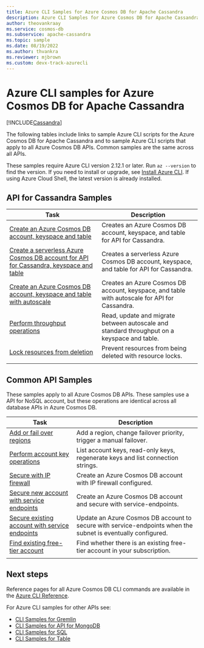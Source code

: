 ```yaml
---
title: Azure CLI Samples for Azure Cosmos DB for Apache Cassandra
description: Azure CLI Samples for Azure Cosmos DB for Apache Cassandra
author: theovankraay
ms.service: cosmos-db
ms.subservice: apache-cassandra
ms.topic: sample
ms.date: 08/19/2022
ms.author: thvankra
ms.reviewer: mjbrown
ms.custom: devx-track-azurecli
---
```


# Azure CLI samples for Azure Cosmos DB for Apache Cassandra

[!INCLUDE[Cassandra](../includes/appliesto-cassandra.md)]

The following tables include links to sample Azure CLI scripts for the Azure Cosmos DB for Apache Cassandra and to sample Azure CLI scripts that apply to all Azure Cosmos DB APIs. Common samples are the same across all APIs.

These samples require Azure CLI version 2.12.1 or later. Run `az --version` to find the version. If you need to install or upgrade, see [Install Azure CLI](/cli/azure/install-azure-cli). If using Azure Cloud Shell, the latest version is already installed.

## API for Cassandra Samples

|Task | Description |
|---|---|
| [Create an Azure Cosmos DB account, keyspace and table](../scripts/cli/cassandra/create.md)| Creates an Azure Cosmos DB account, keyspace, and table for API for Cassandra. |
| [Create a serverless Azure Cosmos DB account for API for Cassandra, keyspace and table](../scripts/cli/cassandra/serverless.md)| Creates a serverless Azure Cosmos DB account, keyspace, and table for API for Cassandra. |
| [Create an Azure Cosmos DB account, keyspace and table with autoscale](../scripts/cli/cassandra/autoscale.md)| Creates an Azure Cosmos DB account, keyspace, and table with autoscale for API for Cassandra. |
| [Perform throughput operations](../scripts/cli/cassandra/throughput.md) | Read, update and migrate between autoscale and standard throughput on a keyspace and table.|
| [Lock resources from deletion](../scripts/cli/cassandra/lock.md)| Prevent resources from being deleted with  resource locks.|
|||

## Common API Samples

These samples apply to all Azure Cosmos DB APIs. These samples use a API for NoSQL account, but these operations are identical across all database APIs in Azure Cosmos DB.

|Task | Description |
|---|---|
| [Add or fail over regions](../scripts/cli/common/regions.md) | Add a region, change failover priority, trigger a manual failover.|
| [Perform account key operations](../scripts/cli/common/keys.md) | List account keys, read-only keys, regenerate keys and list connection strings.|
| [Secure with IP firewall](../scripts/cli/common/ipfirewall.md)| Create an Azure Cosmos DB account with IP firewall configured.|
| [Secure new account with service endpoints](../scripts/cli/common/service-endpoints.md)| Create an Azure Cosmos DB account and secure with service-endpoints.|
| [Secure existing account with service endpoints](../scripts/cli/common/service-endpoints-ignore-missing-vnet.md)| Update an Azure Cosmos DB account to secure with service-endpoints when the subnet is eventually configured.|
| [Find existing free-tier account](../scripts/cli/common/free-tier.md)| Find whether there is an existing free-tier account in your subscription.|
|||

## Next steps

Reference pages for all Azure Cosmos DB CLI commands are available in the [Azure CLI Reference](/cli/azure/cosmosdb).

For Azure CLI samples for other APIs see:

- [CLI Samples for Gremlin](../graph/cli-samples.md)
- [CLI Samples for API for MongoDB](../mongodb/cli-samples.md)
- [CLI Samples for SQL](../sql/cli-samples.md)
- [CLI Samples for Table](../table/cli-samples.md)
